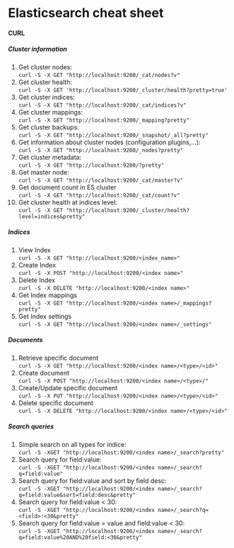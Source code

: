 # Elasticsearch cheat sheet


#### CURL

##### Cluster information
1. Get cluster nodes:\
	```curl -S -X GET "http://localhost:9200/_cat/nodes?v"```
2. Get cluster health:\
	```curl -S -X GET 'http://localhost:9200/_cluster/health?pretty=true'```
3. Get cluster indices:\
    ```curl -S -X GET "http://localhost:9200/_cat/indices?v"```
4. Get cluster mappings:\
	```curl -S -X GET "http://localhost:9200/_mapping?pretty"```
6. Get cluster backups:\
	```curl -S -X GET "http://localhost:9200/_snapshot/_all?pretty"```
7. Get information about cluster nodes (configuration plugins,…):\
	```curl -S -X GET "http://localhost:9200/_nodes?pretty"```
8. Get cluster metadata:\
	```curl -S -X GET "http://localhost:9200/?pretty"```
9. Get master node:\
	```curl -S -X GET "http://localhost:9200/_cat/master?v"```
10. Get document count in ES cluster\
	```curl -S -X GET "http://localhost:9200/_cat/count?v"```
11. Get cluster health at indices level:\
	```curl -S -X GET "http://localhost:9200/_cluster/health?level=indices&pretty"```


##### Indices
1. View Index\
	```curl -S -X GET "http://localhost:9200/<index_name>"```
2. Create Index\
	```curl -S -X POST "http://localhost:9200/<index name>"```
3. Delete Index\
	```curl -S -X DELETE "http://localhost:9200/<index name>"```
4. Get Index mappings\
	```curl -S -X GET "http://localhost:9200/<index name>/_mappings?pretty"```
5. Get Index settings\
	```curl -S -X GET "http://localhost:9200/<index name>/_settings"```

##### Documents
1. Retrieve specific document\
	```curl -S -X GET "http://localhost:9200/<index name>/<type>/<id>"```
2. Create document\
	```curl -S -X POST "http://localhost:9200/<index name>/<type>/"```
3. Create/Update specific document\
	```curl -S -X PUT "http://localhost:9200/<index name>/<type>/<id>"```
4. Delete specific document\
	```curl -S -X DELETE "http://localhost:9200/<index name>/<type>/<id>"```




##### Search queries
1. Simple search on all types for indice:\
	```curl -S -XGET "http://localhost:9200/<index name>/_search?pretty"```
2. Search query for field:value:\
	```curl -S -XGET "http://localhost:9200/<index name>/_search?q=field:value"```
3. Search query for field:value and sort by field desc:\
	```curl -S -XGET "http://localhost:9200/<index name>/_search?q=field:value&sort=field:desc&pretty"```
4. Search query for field:value < 30:\
	```curl -S -XGET "http://localhost:9200/<index name>/_search?q=<field>:<30&pretty"```
5. Search query for field:value = value and field:value < 30:\
	```curl -S -XGET "http://localhost:9200/<index name>/_search?q=field:value%20AND%20field:<30&pretty"```
